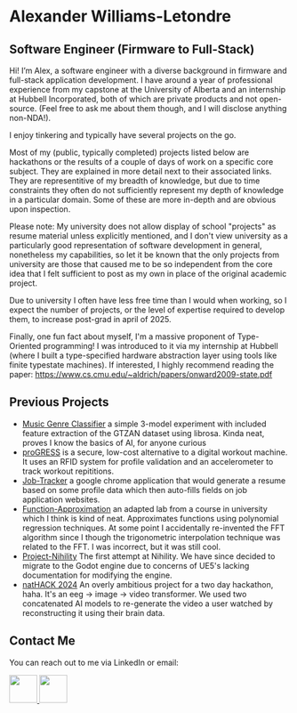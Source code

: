 # Alexander Williams-Letondre
## Software Engineer (Firmware to Full-Stack)

Hi! I’m Alex, a software engineer with a diverse background in firmware and full-stack application development. I have around a year of professional experience from my capstone at the University of Alberta and an internship at Hubbell Incorporated, both of which are private products and not open-source. (Feel free to ask me about them though, and I will disclose anything non-NDA!).

I enjoy tinkering and typically have several projects on the go.

Most of my (public, typically completed) projects listed below are hackathons or the results of a couple of days of work on a specific core subject. They are explained in more detail next to their associated links. They are representitive of my breadth of knowledge, but due to time constraints they often do not sufficiently represent my depth of knowledge in a particular domain. Some of these are more in-depth and are obvious upon inspection.

Please note: My university does not allow display of school "projects" as resume material unless explicitly mentioned, and I don't view university as a particularly good representation of software development in general, nonetheless my capabilities, so let it be known that the only projects from university are those that caused me to be so independent from the core idea that I felt sufficient to post as my own in place of the original academic project.

Due to university I often have less free time than I would when working, so I expect the number of projects, or the level of expertise required to develop them, to increase post-grad in april of 2025.

Finally, one fun fact about myself, I'm a massive proponent of Type-Oriented programming! I was introduced to it via my internship at Hubbell (where I built a type-specified hardware abstraction layer using tools like finite typestate machines). If interested, I highly recommend reading the paper: https://www.cs.cmu.edu/~aldrich/papers/onward2009-state.pdf

## Previous Projects
- [Music Genre Classifier](https://github.com/Physlex/music_genre_classifier) a simple 3-model experiment with included feature extraction of the GTZAN dataset using librosa. Kinda neat, proves I know the basics of AI, for anyone curious
- [proGRESS](https://github.com/Physlex/GetNatHackedBud) is a secure, low-cost alternative to a digital workout machine. It uses an RFID system for profile validation and an accelerometer to track workout repititions.
- [Job-Tracker](https://github.com/401-hackathon-2024/job-tracker) a google chrome application that would generate a resume based on some profile data which then auto-fills fields on job application websites.
- [Function-Approximation](https://github.com/Physlex/InterpolationAndApproximation) an adapted lab from a course in university which I think is kind of neat. Approximates functions using polynomial regression techniques. At some point I accidentally re-invented the FFT algorithm since I though the trigonometric interpolation technique was related to the FFT. I was incorrect, but it was still cool.
- [Project-Nihility](https://github.com/Physlex/ProjectNihility) The first attempt at Nihility. We have since decided to migrate to the Godot engine due to concerns of UE5's lacking documentation for modifying the engine.
- [natHACK 2024](https://github.com/Physlex/natHACK2024) An overly ambitious project for a two day hackathon, haha. It's an eeg -> image -> video transformer. We used two concatenated AI models to re-generate the video a user watched by reconstructing it using their brain data. 
## Contact Me

You can reach out to me via LinkedIn or email:

<a href="https://www.linkedin.com/in/alexander-williams-letondre-36a59020b/" target="_blank">
  <img src="https://user-images.githubusercontent.com/80188240/164322657-29d40f74-043d-4200-a9c1-f9900f3870e4.svg" style="width:50px; height:auto;">
</a>

<a href="mailto:al.willet02@gmail.com" target="_blank">
  <img src="https://user-images.githubusercontent.com/80188240/164323266-d0f65c75-59d1-4c7d-bb7c-a437f2b06805.svg" style="width:50px; height:auto;">
</a>
